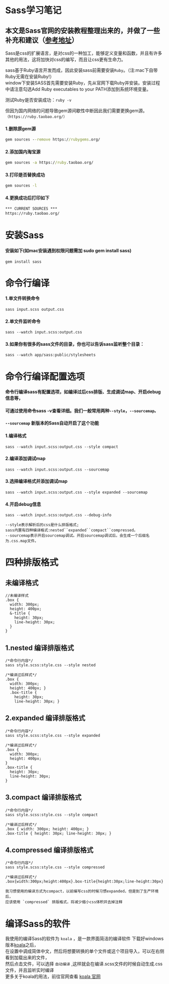 # Sass学习笔记

## 本文是Sass官网的安装教程整理出来的，并做了一些补充和建议（[参考地址](https://www.sass.hk/skill/koala-app.html "Sass安装")）

Sass是css的扩展语言，是对css的一种加工，能够定义变量和函数，并且有许多其他的用法，这将加快对css的编写，而且让css更有生命力。

sass基于Ruby语言开发而成，因此安装sass前需要安装`Ruby`。（注:mac下自带Ruby无需在安装Ruby!）<br>
window下安装SASS首先需要安装Ruby，先从官网下载Ruby并安装。安装过程中请注意勾选Add Ruby executables to your PATH添加到系统环境变量。

测试Ruby是否安装成功：`ruby -v`

但因为国内网络的问题导致gem源间歇性中断因此我们需要更换gem源。`（https://ruby.taobao.org/）`


#### 1.删除原gem源
```cmd
gem sources --remove https://rubygems.org/
```

#### 2.添加国内淘宝源
```cmd
gem sources -a https://ruby.taobao.org/
```

#### 3.打印是否替换成功
```cmd
gem sources -l
```

#### 4.更换成功后打印如下
```cmd
*** CURRENT SOURCES ***
https://ruby.taobao.org/
```


# 安装Sass

#### 安装如下(如mac安装遇到权限问题需加 sudo gem install sass)
```
gem install sass
```


# 命令行编译


#### 1.单文件转换命令
```
sass input.scss output.css
```

#### 2.单文件监听命令
```
sass --watch input.scss:output.css
```

#### 3.如果你有很多的sass文件的目录，你也可以告诉sass监听整个目录：
```
sass --watch app/sass:public/stylesheets
```


# 命令行编译配置选项

#### 命令行编译sass有配置选项，如编译过后css排版、生成调试map、开启debug信息等，<br>
#### 可通过使用命令sass -v查看详细。我们一般常用两种`--style`，`--sourcemap。`<br>
#### `--sourcemap` 新版本的Sass自动开启了这个功能

#### 1.编译格式
```
sass --watch input.scss:output.css --style compact
```

#### 2.编译添加调试map
```
sass --watch input.scss:output.css --sourcemap
```

#### 3.选择编译格式并添加调试map
```
sass --watch input.scss:output.css --style expanded --sourcemap
```

#### 4.开启debug信息
```
sass --watch input.scss:output.css --debug-info
```

    --style表示解析后的css是什么排版格式;
    sass内置有四种编译格式:nested``expanded``compact``compressed。
    --sourcemap表示开启sourcemap调试。开启sourcemap调试后，会生成一个后缀名为.css.map文件。


# 四种排版格式

## 未编译格式
```
//未编译样式
.box {
  width: 300px;
  height: 400px;
  &-title {
    height: 30px;
    line-height: 30px;
  }
}
```

## 1.nested 编译排版格式
```
/*命令行内容*/
sass style.scss:style.css --style nested

/*编译过后样式*/
.box {
  width: 300px;
  height: 400px; }
  .box-title {
    height: 30px;
    line-height: 30px; }
```

## 2.expanded 编译排版格式
```
/*命令行内容*/
sass style.scss:style.css --style expanded

/*编译过后样式*/
.box {
  width: 300px;
  height: 400px;
}
.box-title {
  height: 30px;
  line-height: 30px;
}
```

## 3.compact 编译排版格式
```
/*命令行内容*/
sass style.scss:style.css --style compact

/*编译过后样式*/
.box { width: 300px; height: 400px; }
.box-title { height: 30px; line-height: 30px; }
```

## 4.compressed 编译排版格式
```
/*命令行内容*/
sass style.scss:style.css --style compressed

/*编译过后样式*/
.box{width:300px;height:400px}.box-title{height:30px;line-height:30px}
```

    我习惯使用的编译方式为compact，以前编写css的时候习惯expanded，但是到了生产环境后，
    应该使用 `compressed` 排版格式，将减少缩小css体积并去掉注释
    

# 编译Sass的软件

我使用的编译Sass的软件为 `koala` ，是一款界面简洁的编译软件
下载好windows版本[koala](https://github.com/oklai/koala/releases/download/v2.2.0/KoalaSetup.exe)之后，<br>
在设置中调成简体中文，然后将想要转换的单个文件或这个项目导入，可以在右侧看到加载出来的文件，<br>
然后点击文件，可以选择 ` 自动编译 ` ,这样就会在编译.scss文件的时候自动生成.css文件，并且监听实时编译<br>
更多关于koala的用法，前往官网查看 [koala 官网](http://koala-app.com/index-zh.html "koala 官网")
